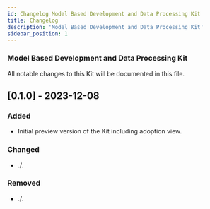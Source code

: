```yaml
---
id: Changelog Model Based Development and Data Processing Kit
title: Changelog
description: 'Model Based Development and Data Processing Kit'
sidebar_position: 1
---
```


<!--
TODO: Img reference is broken
![Model Based Development and Data Processing Kit banner](FILE_MISSING/static/img/doc-mdp_header-minified.png)
-->

### Model Based Development and Data Processing Kit

All notable changes to this Kit will be documented in this file.

## [0.1.0] - 2023-12-08

### Added

- Initial preview version of the Kit including adoption view.

### Changed

- ./.

### Removed

- ./.
